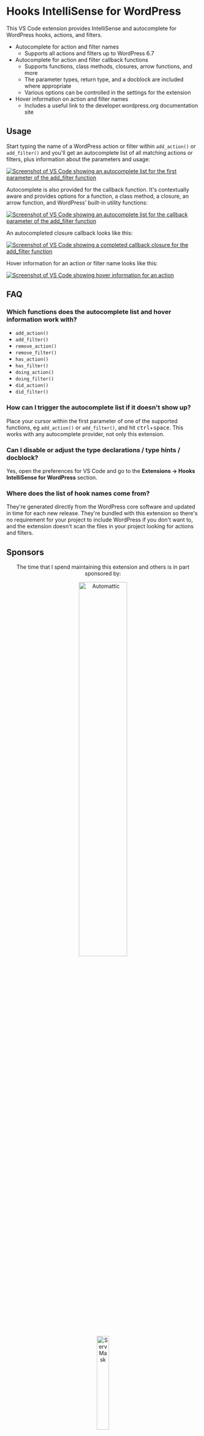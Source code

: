 # Hooks IntelliSense for WordPress

This VS Code extension provides IntelliSense and autocomplete for WordPress hooks, actions, and filters.

* Autocomplete for action and filter names
  - Supports all actions and filters up to WordPress 6.7
* Autocomplete for action and filter callback functions
  - Supports functions, class methods, closures, arrow functions, and more
  - The parameter types, return type, and a docblock are included where appropriate
  - Various options can be controlled in the settings for the extension
* Hover information on action and filter names
  - Includes a useful link to the developer.wordpress.org documentation site

## Usage

Start typing the name of a WordPress action or filter within `add_action()` or `add_filter()` and you'll get an autocomplete list of all matching actions or filters, plus information about the parameters and usage:

[![Screenshot of VS Code showing an autocomplete list for the first parameter of the add_filter function](images/screenshot-1.png?v=0.3.0)](images/screenshot-1.png)

Autocomplete is also provided for the callback function. It's contextually aware and provides options for a function, a class method, a closure, an arrow function, and WordPress' built-in utility functions:

[![Screenshot of VS Code showing an autocomplete list for the callback parameter of the add_filter function](images/screenshot-2.png?v=0.3.0)](images/screenshot-2.png)

An autocompleted closure callback looks like this:

[![Screenshot of VS Code showing a completed callback closure for the add_filter function](images/screenshot-3.png?v=0.3.0)](images/screenshot-3.png)

Hover information for an action or filter name looks like this:

[![Screenshot of VS Code showing hover information for an action](images/screenshot-4.png?v=0.5.0)](images/screenshot-4.png)

## FAQ

### Which functions does the autocomplete list and hover information work with?

* `add_action()`
* `add_filter()`
* `remove_action()`
* `remove_filter()`
* `has_action()`
* `has_filter()`
* `doing_action()`
* `doing_filter()`
* `did_action()`
* `did_filter()`

### How can I trigger the autocomplete list if it doesn't show up?

Place your cursor within the first parameter of one of the supported functions, eg `add_action()` or `add_filter()`, and hit <kbd>ctrl</kbd>+<kbd>space</kbd>. This works with any autocomplete provider, not only this extension.

### Can I disable or adjust the type declarations / type hints / docblock?

Yes, open the preferences for VS Code and go to the **Extensions -> Hooks IntelliSense for WordPress** section.

### Where does the list of hook names come from?

They're generated directly from the WordPress core software and updated in time for each new release. They're bundled with this extension so there's no requirement for your project to include WordPress if you don't want to, and the extension doesn't scan the files in your project looking for actions and filters.

## Sponsors

<p align="center">The time that I spend maintaining this extension and others is in part sponsored by:</p>

<p align="center"><a href="https://automattic.com"><img src="https://cdn.jsdelivr.net/gh/johnbillion/johnbillion@latest/assets/sponsors/automattic.svg" alt="Automattic" width="50%"></a></p>

<p align="center"><a href="https://servmask.com"><img src="https://cdn.jsdelivr.net/gh/johnbillion/johnbillion@latest/assets/sponsors/servmask.svg" alt="ServMask" width="25%"></a></p>

<p align="center">Plus all my kind sponsors on GitHub:</p>

<p align="center"><a href="https://github.com/sponsors/johnbillion"><img src="https://cdn.jsdelivr.net/gh/johnbillion/johnbillion@latest/sponsors.svg" alt="Sponsors"></p>

<p align="center"><a href="https://github.com/sponsors/johnbillion">Click here to find out about supporting my open source tools and plugins</a>.</p>

## License

This extension is free and open source software. It's licensed under the GNU GPL version 3.

## Thanks

* This extension uses the [wp-hooks library](https://github.com/wp-hooks/wordpress-core) as the hook information provider.
* This extension uses some code inspired by the [Autocomplete WordPress Hooks extension for Atom](https://github.com/joehoyle/atom-autocomplete-wordpress-hooks).
